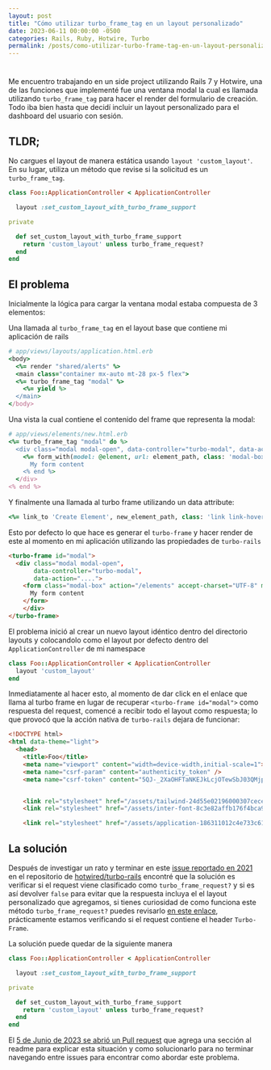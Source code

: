 ```yaml
---
layout: post
title: "Cómo utilizar turbo_frame_tag en un layout personalizado"
date: 2023-06-11 00:00:00 -0500
categories: Rails, Ruby, Hotwire, Turbo
permalink: /posts/como-utilizar-turbo-frame-tag-en-un-layout-personalizado
---
```

#

Me encuentro trabajando en un side project utilizando Rails 7 y Hotwire, una de las funciones que implementé fue una ventana modal la cual es llamada utilizando `turbo_frame_tag` para hacer el render del formulario de creación. Todo iba bien hasta que decidí incluir un layout personalizado para el dashboard del usuario con sesión.

## TLDR;

No cargues el layout de manera estática usando `layout 'custom_layout'`. En su lugar, utiliza un método que revise si la solicitud es un `turbo_frame_tag`.

```ruby
class Foo::ApplicationController < ApplicationController

  layout :set_custom_layout_with_turbo_frame_support

private

  def set_custom_layout_with_turbo_frame_support
    return 'custom_layout' unless turbo_frame_request?
  end
end
```

## El problema

Inicialmente la lógica para cargar la ventana modal estaba compuesta de 3 elementos:

Una llamada al `turbo_frame_tag` en el layout base que contiene mi aplicación de rails

```ruby
# app/views/layouts/application.html.erb
<body>
  <%= render "shared/alerts" %>
  <main class="container mx-auto mt-28 px-5 flex">
  <%= turbo_frame_tag "modal" %>
    <%= yield %>
  </main>
</body>
```

Una vista la cual contiene el contenido del frame que representa la modal:

```ruby
# app/views/elements/new.html.erb
<%= turbo_frame_tag "modal" do %>
  <div class="modal modal-open", data-controller="turbo-modal", data-action="...">
    <%= form_with(model: @element, url: element_path, class: 'modal-box') do |form| %>
      My form content
    <% end %>
  </div>
<% end %>
```

Y finalmente una llamada al turbo frame utilizando un data attribute:

```ruby
<%= link_to 'Create Element', new_element_path, class: 'link link-hover', data: { turbo_frame: 'modal' } %>
```

Esto por defecto lo que hace es generar el `turbo-frame` y hacer render de este al momento en mi aplicación utilizando las propiedades de `turbo-rails`

```html
<turbo-frame id="modal">
  <div class="modal modal-open",
       data-controller="turbo-modal",
       data-action="....">
    <form class="modal-box" action="/elements" accept-charset="UTF-8" method="post"><input type="hidden" name="authenticity_token" value="xyz" autocomplete="off" />
      My form content
    </form>
    </div>
</turbo-frame>
```

El problema inició al crear un nuevo layout idéntico dentro del directorio layouts y colocandolo como el layout por defecto dentro del  `ApplicationController` de mi namespace

```ruby
class Foo::ApplicationController < ApplicationController
  layout 'custom_layout'
end
```

Inmediatamente al hacer esto, al momento de dar click en el enlace que llama al turbo frame en lugar de recuperar `<turbo-frame id="modal">` como respuesta del request, comencé a recibir todo el layout como respuesta; lo que provocó que la acción nativa de `turbo-rails` dejara de funcionar:

```html
<!DOCTYPE html>
<html data-theme="light">
  <head>
    <title>Foo</title>
    <meta name="viewport" content="width=device-width,initial-scale=1">
    <meta name="csrf-param" content="authenticity_token" />
    <meta name="csrf-token" content="5QJ-_2XaOHFTaNKEJkLcjOTewSbJ03QMjp6yeVABCkHaP94Uc4la6GnGtxIRp6LmoXAwbpixj657sYrc3ir2Mg" />


    <link rel="stylesheet" href="/assets/tailwind-24d55e02196000307cecef67bba818aa60975a400a31c502e1ad9c155bd7b147.css" data-turbo-track="reload" />
    <link rel="stylesheet" href="/assets/inter-font-8c3e82affb176f4bca9616b838d906343d1251adc8408efe02cf2b1e4fcf2bc4.css" data-turbo-track="reload" />

    <link rel="stylesheet" href="/assets/application-186311012c4e733c61b267717a8abc6092b57cc4ba1b125e36e9c3fc2c3b8e30.css" data-turbo-track="reload" />
```

## La solución

Después de investigar un rato y terminar en este [issue reportado en 2021](https://github.com/hotwired/turbo-rails/issues/268) en el repositorio de [hotwired/turbo-rails](https://github.com/hotwired/turbo-rails) encontré que la solución es verificar si el request viene clasificado como `turbo_frame_request?` y si es así devolver `false` para evitar que la respuesta incluya el el layout personalizado que agregamos, si tienes curiosidad de como funciona este método `turbo_frame_request?` puedes revisarlo [en este enlace](https://github.com/hotwired/turbo-rails/blob/ea00f3732e21af9c2156cf74dabe95524b17c361/app/controllers/turbo/frames/frame_request.rb), prácticamente estamos verificando si el request contiene el header `Turbo-Frame`.

La solución puede quedar de la siguiente manera

```ruby
class Foo::ApplicationController < ApplicationController

  layout :set_custom_layout_with_turbo_frame_support

private

  def set_custom_layout_with_turbo_frame_support
    return 'custom_layout' unless turbo_frame_request?
  end
end
```

El [5 de Junio de 2023 se abrió un Pull request](https://github.com/hotwired/turbo-rails/pull/470) que agrega una sección al readme para explicar esta situación y como solucionarlo para no terminar navegando entre issues para encontrar como abordar este problema.
